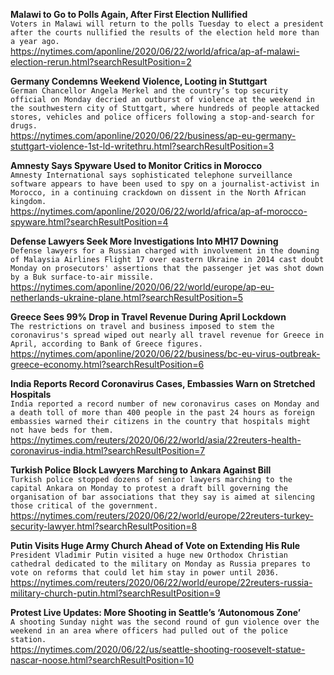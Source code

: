 **Malawi to Go to Polls Again, After First Election Nullified**\
`Voters in Malawi will return to the polls Tuesday to elect a president after the courts nullified the results of the election held more than a year ago.`\
https://nytimes.com/aponline/2020/06/22/world/africa/ap-af-malawi-election-rerun.html?searchResultPosition=2

**Germany Condemns Weekend Violence, Looting in Stuttgart**\
`German Chancellor Angela Merkel and the country’s top security official on Monday decried an outburst of violence at the weekend in the southwestern city of Stuttgart, where hundreds of people attacked stores, vehicles and police officers following a stop-and-search for drugs.`\
https://nytimes.com/aponline/2020/06/22/business/ap-eu-germany-stuttgart-violence-1st-ld-writethru.html?searchResultPosition=3

**Amnesty Says Spyware Used to Monitor Critics in Morocco**\
`Amnesty International says sophisticated telephone surveillance software appears to have been used to spy on a journalist-activist in Morocco, in a continuing crackdown on dissent in the North African kingdom.`\
https://nytimes.com/aponline/2020/06/22/world/africa/ap-af-morocco-spyware.html?searchResultPosition=4

**Defense Lawyers Seek More Investigations Into MH17 Downing**\
`Defense lawyers for a Russian charged with involvement in the downing of Malaysia Airlines Flight 17 over eastern Ukraine in 2014 cast doubt Monday on prosecutors' assertions that the passenger jet was shot down by a Buk surface-to-air missile.`\
https://nytimes.com/aponline/2020/06/22/world/europe/ap-eu-netherlands-ukraine-plane.html?searchResultPosition=5

**Greece Sees 99% Drop in Travel Revenue During April Lockdown**\
`The restrictions on travel and business imposed to stem the coronavirus's spread wiped out nearly all travel revenue for Greece in April, according to Bank of Greece figures.`\
https://nytimes.com/aponline/2020/06/22/business/bc-eu-virus-outbreak-greece-economy.html?searchResultPosition=6

**India Reports Record Coronavirus Cases, Embassies Warn on Stretched Hospitals**\
`India reported a record number of new coronavirus cases on Monday and a death toll of more than 400 people in the past 24 hours as foreign embassies warned their citizens in the country that hospitals might not have beds for them.`\
https://nytimes.com/reuters/2020/06/22/world/asia/22reuters-health-coronavirus-india.html?searchResultPosition=7

**Turkish Police Block Lawyers Marching to Ankara Against Bill**\
`Turkish police stopped dozens of senior lawyers marching to the capital Ankara on Monday to protest a draft bill governing the organisation of bar associations that they say is aimed at silencing those critical of the government.`\
https://nytimes.com/reuters/2020/06/22/world/europe/22reuters-turkey-security-lawyer.html?searchResultPosition=8

**Putin Visits Huge Army Church Ahead of Vote on Extending His Rule**\
`President Vladimir Putin visited a huge new Orthodox Christian cathedral dedicated to the military on Monday as Russia prepares to vote on reforms that could let him stay in power until 2036. `\
https://nytimes.com/reuters/2020/06/22/world/europe/22reuters-russia-military-church-putin.html?searchResultPosition=9

**Protest Live Updates: More Shooting in Seattle’s ‘Autonomous Zone’**\
`A shooting Sunday night was the second round of gun violence over the weekend in an area where officers had pulled out of the police station.`\
https://nytimes.com/2020/06/22/us/seattle-shooting-roosevelt-statue-nascar-noose.html?searchResultPosition=10

